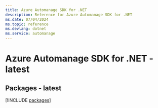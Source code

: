 ```yaml
---
title: Azure Automanage SDK for .NET
description: Reference for Azure Automanage SDK for .NET
ms.date: 07/04/2024
ms.topic: reference
ms.devlang: dotnet
ms.service: automanage
---
```

# Azure Automanage SDK for .NET - latest
## Packages - latest
[!INCLUDE [packages](automanage-index.md)]